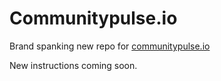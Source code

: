# Communitypulse.io

Brand spanking new repo for [communitypulse.io](https://www.communitypulse.io)

New instructions coming soon.
